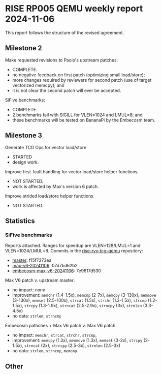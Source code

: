 # RISE RP005 QEMU weekly report 2024-11-06

This report follows the structure of the revised agreement.

## Milestone 2

Make requested revisions to Paolo's upstream patches:
- COMPLETE.
- no negative feedback on first patch (optimizing small load/store);
- more changes required by reviewers for second patch (use of target
  vectorized memcpy); and
- it is not clear the second patch will ever be accepted.

SiFive benchmarks:
- COMPLETE.
- 2 benchmarks fail with SIGILL for VLEN=1024 and LMUL=8; and
- these benchmarks will be tested on BananaPi by the Embecosm team.

## Milestone 3

Generate TCG Ops for vector load/store
- STARTED
- design work.

Improve first-fault handling for vector load/store helper functions.
- NOT STARTED.
- work is affected by Max's version 6 patch.

Improve strided load/store helper functions.
- NOT STARTED.

## Statistics

### SiFive benchmarks

Reports attached. Ranges for speedup are VLEN=128/LMUL=1 and
VLEN=1024/LMUL=8. Commits in the
[rise-rvv-tcg-qemu](https://github.com/embecosm/rise-rvv-tcg-qemu) repository:
- [master](https://github.com/embecosm/rise-rvv-tcg-qemu/tree/master): f15f7273ea
- [max-v6-20241106](https://github.com/embecosm/rise-rvv-tcg-qemu/tree/max-v6-20241106): 07d7bd62b2
- [embecosm-max-v6-20241106](https://github.com/embecosm/rise-rvv-tcg-qemu/tree/embecosm-max-v6-20241106): 7e9817d530

Max V6 patch v. upstream master:
- no impact: _none_
- improvement: `memchr` (1.4-1.5x), `memcmp` (2-7x), `memcpy` (3-130x), `memmove` (3-130x), `memset` (2.5-100x), `strcat` (1.5x), `strchr` (1.3-1.5x), `strcmp` (1.2-1.5x), `strcpy` (1.3-1.9x), `strncat` (2.5-2.9x), `strncpy` (3x), `strnlen` (3.3-4.5x)
- no data: `strlen`, `strncmp`

Embecosm pathches + Max V6 patch v. Max V6 patch.
- no impact: `memchr`, `strcat`, `strchr`, `strcmp`, 
- improvement: `memcpy` (1.3x), `memmove` (1.3x), `memset` (3-2x), `strcpy` (2-1.5x), `strncat` (2x), `strncpy` (2.5-3x), `strnlen` (2.5-3x)
- no data: `strlen`, `strncmp`, `memcmp`

## Other
